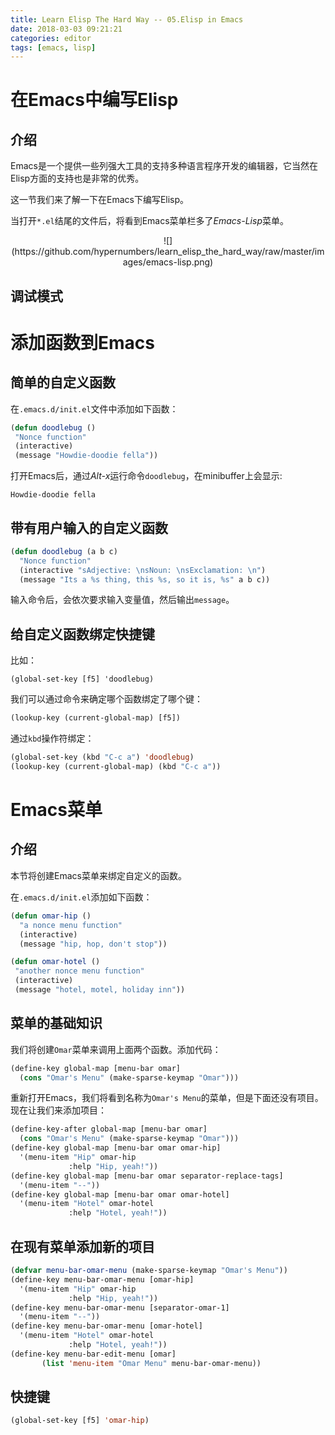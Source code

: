 ```yaml
---
title: Learn Elisp The Hard Way -- 05.Elisp in Emacs
date: 2018-03-03 09:21:21
categories: editor
tags: [emacs, lisp]
---
```


# 在Emacs中编写Elisp
## 介绍
Emacs是一个提供一些列强大工具的支持多种语言程序开发的编辑器，它当然在Elisp方面的支持也是非常的优秀。

这一节我们来了解一下在Emacs下编写Elisp。

当打开`*.el`结尾的文件后，将看到Emacs菜单栏多了*Emacs-Lisp*菜单。
<center>
![](https://github.com/hypernumbers/learn_elisp_the_hard_way/raw/master/images/emacs-lisp.png)
</center>

<!-- more -->

## 调试模式

# 添加函数到Emacs
## 简单的自定义函数
在`.emacs.d/init.el`文件中添加如下函数：
```lisp
(defun doodlebug ()
 "Nonce function"
 (interactive)
 (message "Howdie-doodie fella"))
```
打开Emacs后，通过*Alt-x*运行命令`doodlebug`，在minibuffer上会显示:
```
Howdie-doodie fella
```

## 带有用户输入的自定义函数
```lisp
(defun doodlebug (a b c)
  "Nonce function"
  (interactive "sAdjective: \nsNoun: \nsExclamation: \n")
  (message "Its a %s thing, this %s, so it is, %s" a b c))
```
输入命令后，会依次要求输入变量值，然后输出`message`。

## 给自定义函数绑定快捷键
比如：
```
(global-set-key [f5] 'doodlebug)
```

我们可以通过命令来确定哪个函数绑定了哪个键：
```lisp
(lookup-key (current-global-map) [f5])
```

通过`kbd`操作符绑定：
```lisp
(global-set-key (kbd "C-c a") 'doodlebug)
(lookup-key (current-global-map) (kbd "C-c a"))
```

# Emacs菜单
## 介绍
本节将创建Emacs菜单来绑定自定义的函数。

在`.emacs.d/init.el`添加如下函数：
```lisp
(defun omar-hip ()
  "a nonce menu function"
  (interactive)
  (message "hip, hop, don't stop"))

(defun omar-hotel ()
 "another nonce menu function"
 (interactive)
 (message "hotel, motel, holiday inn"))
```

## 菜单的基础知识
我们将创建`Omar`菜单来调用上面两个函数。添加代码：
```lisp
(define-key global-map [menu-bar omar]
  (cons "Omar's Menu" (make-sparse-keymap "Omar")))
```

重新打开Emacs，我们将看到名称为`Omar's Menu`的菜单，但是下面还没有项目。现在让我们来添加项目：
```lisp
(define-key-after global-map [menu-bar omar]
  (cons "Omar's Menu" (make-sparse-keymap "Omar")))
(define-key global-map [menu-bar omar omar-hip]
  '(menu-item "Hip" omar-hip
             :help "Hip, yeah!"))
(define-key global-map [menu-bar omar separator-replace-tags]
  '(menu-item "--"))
(define-key global-map [menu-bar omar omar-hotel]
  '(menu-item "Hotel" omar-hotel
             :help "Hotel, yeah!"))
```

## 在现有菜单添加新的项目
```lisp
(defvar menu-bar-omar-menu (make-sparse-keymap "Omar's Menu"))
(define-key menu-bar-omar-menu [omar-hip]
  '(menu-item "Hip" omar-hip
             :help "Hip, yeah!"))
(define-key menu-bar-omar-menu [separator-omar-1]
  '(menu-item "--"))
(define-key menu-bar-omar-menu [omar-hotel]
  '(menu-item "Hotel" omar-hotel
             :help "Hotel, yeah!"))
(define-key menu-bar-edit-menu [omar]
       (list 'menu-item "Omar Menu" menu-bar-omar-menu))
```

## 快捷键
```lisp
(global-set-key [f5] 'omar-hip)
```

